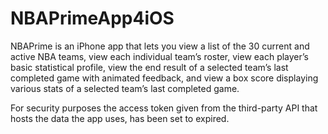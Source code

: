 # NBAPrimeApp4iOS
NBAPrime is an iPhone app that lets you view a list of the 30 current and active NBA teams, view each individual team’s roster, view each player’s basic statistical profile, view the end result of a selected team’s last completed game with animated feedback, and view a box score displaying various stats of a selected team’s last completed game.

For security purposes the access token given from the third-party API that hosts the data the app uses, has been set to expired.
